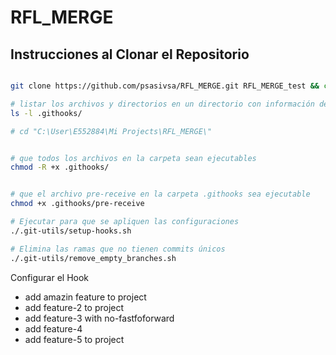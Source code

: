 # RFL_MERGE



## Instrucciones al Clonar el Repositorio
```bash

git clone https://github.com/psasivsa/RFL_MERGE.git RFL_MERGE_test && cd RFL_MERGE_test && chmod -R +x .githooks/ && ./.githooks/setup-hooks.sh

# listar los archivos y directorios en un directorio con información detallada
ls -l .githooks/

# cd "C:\User\E552884\Mi Projects\RFL_MERGE\"


# que todos los archivos en la carpeta sean ejecutables
chmod -R +x .githooks/


# que el archivo pre-receive en la carpeta .githooks sea ejecutable
chmod +x .githooks/pre-receive

# Ejecutar para que se apliquen las configuraciones
./.git-utils/setup-hooks.sh

# Elimina las ramas que no tienen commits únicos
./.git-utils/remove_empty_branches.sh
```
Configurar el Hook


- add amazin feature to project
- add feature-2 to project
- add feature-3 with no-fastfoforward 
- add feature-4
- add feature-5 to project